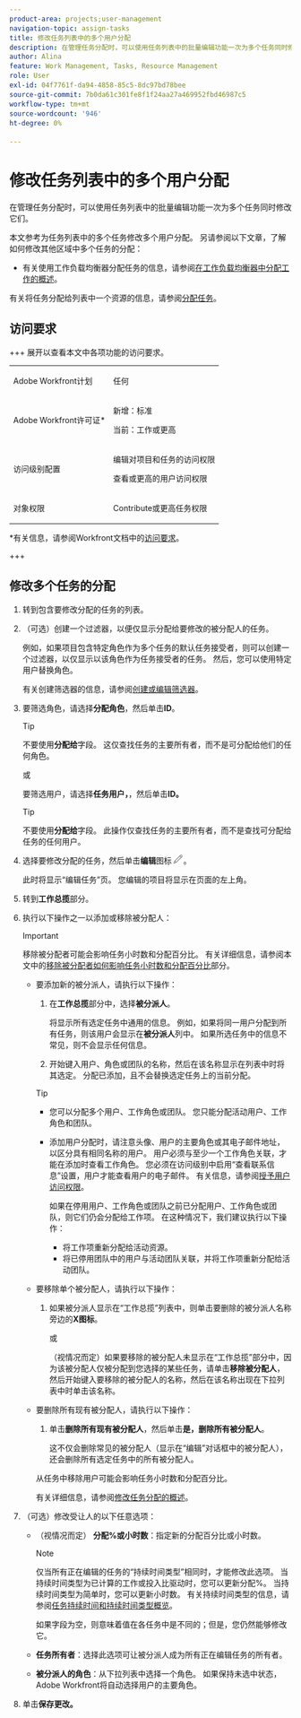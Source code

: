 ```yaml
---
product-area: projects;user-management
navigation-topic: assign-tasks
title: 修改任务列表中的多个用户分配
description: 在管理任务分配时，可以使用任务列表中的批量编辑功能一次为多个任务同时修改它们。
author: Alina
feature: Work Management, Tasks, Resource Management
role: User
exl-id: 04f7761f-da94-4858-85c5-8dc97bd78bee
source-git-commit: 7b0da61c301fe8f1f24aa27a469952fbd46987c5
workflow-type: tm+mt
source-wordcount: '946'
ht-degree: 0%

---
```


# 修改任务列表中的多个用户分配

<!--Audited: 07/2024-->

<!--
<p>There is a similar article in Resource Scheduling and a similar one for Issues; when things change, you might need to update all 3</p>
-->

在管理任务分配时，可以使用任务列表中的批量编辑功能一次为多个任务同时修改它们。

本文参考为任务列表中的多个任务修改多个用户分配。 另请参阅以下文章，了解如何修改其他区域中多个任务的分配：

* 有关使用工作负载均衡器分配任务的信息，请参阅[在工作负载均衡器中分配工作的概述](../../../resource-mgmt/workload-balancer/assign-work-in-workload-balancer.md)。

有关将任务分配给列表中一个资源的信息，请参阅[分配任务](../../../manage-work/tasks/assign-tasks/assign-tasks.md)。

## 访问要求

+++ 展开以查看本文中各项功能的访问要求。

<table style="table-layout:auto"> 
 <col> 
 <col> 
 <tbody> 
  <tr> 
   <td role="rowheader">Adobe Workfront计划</td> 
   <td> <p>任何</p> </td> 
  </tr> 
  <tr> 
   <td role="rowheader">Adobe Workfront许可证*</td> 
   <td> <p>新增：标准</p>
   <p>当前：工作或更高</p> </td> 
  </tr> 
  <tr> 
   <td role="rowheader">访问级别配置</td> 
   <td> <p>编辑对项目和任务的访问权限</p> <p>查看或更高的用户访问权限</p>  </td> 
  </tr> 
  <tr> 
   <td role="rowheader">对象权限</td> 
   <td> <p>Contribute或更高任务权限</p>  </td> 
  </tr> 
 </tbody> 
</table>

*有关信息，请参阅Workfront文档中的[访问要求](/help/quicksilver/administration-and-setup/add-users/access-levels-and-object-permissions/access-level-requirements-in-documentation.md)。

+++

<!--
<div data-mc-conditions="QuicksilverOrClassic.Draft mode">
<h2>When to modify user assignments on tasks</h2>
<p>(NOTE: moved to the new article: /Content/Manage work/Tasks/Assign tasks/modify-task-assignments-overview.htm) </p>
<p>You might want to modify the user assignments for multiple tasks for a variety of reasons, including the following:</p>
<ul>
<li>Users join or leave your team</li>
<li> <p>A user takes a vacation that extends beyond task due dates</p> <note type="note">
When assigning users to work, their availability according to their schedules affects the Planned and Projected Dates of tasks. For information about schedules, see
<a href="../../../administration-and-setup/set-up-workfront/configure-timesheets-schedules/create-schedules.md" class="MCXref xref">Create a schedule</a>.
</note> </li>
<li>A specific role or user is set as the assignee for multiple tasks and you want to quickly modify all items to be assigned to a different user or role</li>
</ul>
<p><strong>How removing assignees affects task hours and allocation percentages</strong></p>
<p>(NOTE: move to the new article: /Content/Manage work/Tasks/Assign tasks/modify-task-assignments-overview.htm) </p>
<p>Removing users can affect task hours and allocation percentages. The effect that removing a user has on the task depends on the Duration Type that was selected for the task. For information about Duration Type, see <a href="../../../manage-work/tasks/taskdurtn/task-duration-and-duration-type.md" class="MCXref xref">Overview of Task Duration and Duration Type</a>.</p>
<p>When you delete a user from a task with the following Duration Types:</p>
<ul>
<li> <p><strong>Simple:</strong> The planned hours assigned to that user are subtracted from the task's total planned hours.</p> <note type="important">
<span class="s1">This could negatively affect your project plan because it changes the total planned hours for the task and the project.</span>
</note> </li>
<li><span class="s1"><strong>Effort Driven:</strong> The allocation percentage does not change for other users.</span> </li>
<li><span class="s1"><strong>Calculated Assignment:</strong> The allocation percentages of other users are adjusted so that the total equals 100%.</span> </li>
<li><span class="s1"><strong>Calculated Work:</strong> The allocation percentage does not change for other users.</span> </li>
</ul>
</div>
-->

## 修改多个任务的分配

1. 转到包含要修改分配的任务的列表。
1. （可选）创建一个过滤器，以便仅显示分配给要修改的被分配人的任务。

   例如，如果项目包含特定角色作为多个任务的默认任务接受者，则可以创建一个过滤器，以仅显示以该角色作为任务接受者的任务。 然后，您可以使用特定用户替换角色。

   有关创建筛选器的信息，请参阅[创建或编辑筛选器](../../../reports-and-dashboards/reports/reporting-elements/create-filters.md)。


1. 要筛选角色，请选择&#x200B;**分配角色**，然后单击&#x200B;**ID**。

   >[!TIP]
   >
   >不要使用&#x200B;**分配给**&#x200B;字段。 这仅查找任务的主要所有者，而不是可分配给他们的任何角色。

   或

   要筛选用户，请选择&#x200B;**任务用户，**，然后单击&#x200B;**ID。**

   >[!TIP]
   >
   >不要使用&#x200B;**分配给**&#x200B;字段。 此操作仅查找任务的主要所有者，而不是查找可分配给任务的任何用户。

1. 选择要修改分配的任务，然后单击&#x200B;**编辑**&#x200B;图标![](assets/edit-icon.png)。

   此时将显示“编辑任务”页。 您编辑的项目将显示在页面的左上角。

1. 转到&#x200B;**工作总揽**&#x200B;部分。
1. 执行以下操作之一以添加或移除被分配人：

   >[!IMPORTANT]
   >
   >移除被分配者可能会影响任务小时数和分配百分比。 有关详细信息，请参阅本文中的[移除被分配者如何影响任务小时数和分配百分比](#how-removing-assignees-affects-task-hours-and-allocation-percentages)部分。

   * 要添加新的被分派人，请执行以下操作：

      1. 在&#x200B;**工作总揽**&#x200B;部分中，选择&#x200B;**被分派人**。

         将显示所有选定任务中通用的信息。 例如，如果将同一用户分配到所有任务，则该用户会显示在&#x200B;**被分派人**&#x200B;列中。 如果所选任务中的信息不常见，则不会显示任何信息。

      1. 开始键入用户、角色或团队的名称，然后在该名称显示在列表中时将其选定。 分配已添加，且不会替换选定任务上的当前分配。


     >[!TIP]
     >
     > * 您可以分配多个用户、工作角色或团队。 您只能分配活动用户、工作角色和团队。
     >   
     > * 添加用户分配时，请注意头像、用户的主要角色或其电子邮件地址，以区分具有相同名称的用户。 用户必须与至少一个工作角色关联，才能在添加时查看工作角色。 您必须在访问级别中启用“查看联系信息”设置，用户才能查看用户的电子邮件。 有关信息，请参阅[授予用户访问权限](../../../administration-and-setup/add-users/configure-and-grant-access/grant-access-other-users.md)。
     > 
     >   如果在停用用户、工作角色或团队之前已分配用户、工作角色或团队，则它们仍会分配给工作项。 在这种情况下，我们建议执行以下操作：
     >   
     >     * 将工作项重新分配给活动资源。
     >     * 将已停用团队中的用户与活动团队关联，并将工作项重新分配给活动团队。


   * 要移除单个被分配人，请执行以下操作：

      1. 如果被分派人显示在“工作总揽”列表中，则单击要删除的被分派人名称旁边的&#x200B;**X图标**。

         或

         （视情况而定）如果要移除的被分配人未显示在“工作总揽”部分中，因为该被分配人仅被分配到您选择的某些任务，请单击&#x200B;**移除被分配人**，然后开始键入要移除的被分配人的名称，然后在该名称出现在下拉列表中时单击该名称。

   * 要删除所有现有被分配人，请执行以下操作：

      1. 单击&#x200B;**删除所有现有被分配人**，然后单击&#x200B;**是，删除所有被分配人**。

         这不仅会删除常见的被分配人（显示在“编辑”对话框中的被分配人），还会删除所有选定任务中的所有被分配人。

     从任务中移除用户可能会影响任务小时数和分配百分比。

     有关详细信息，请参阅[修改任务分配的概述](../../../manage-work/tasks/assign-tasks/modify-task-assignments-overview.md)。

1. （可选）修改受让人的以下任意选项：

   * （视情况而定） **分配%或小时数**：指定新的分配百分比或小时数。

     >[!NOTE]
     >
     >仅当所有正在编辑的任务的“持续时间类型”相同时，才能修改此选项。 当持续时间类型为已计算的工作或投入比驱动时，您可以更新分配%。 当持续时间类型为简单时，您可以更新小时数。 有关持续时间类型的信息，请参阅[任务持续时间和持续时间类型概览](../../../manage-work/tasks/taskdurtn/task-duration-and-duration-type.md)。
     >
     >
     >如果字段为空，则意味着值在各任务中是不同的；但是，您仍然能够修改它。

   * **任务所有者**：选择此选项可让被分派人成为所有正在编辑任务的所有者。
   * **被分派人的角色**：从下拉列表中选择一个角色。 如果保持未选中状态，Adobe Workfront将自动选择用户的主要角色。

1. 单击&#x200B;**保存更改。**
